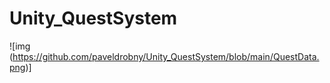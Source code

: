 # Unity_QuestSystem

![img (https://github.com/paveldrobny/Unity_QuestSystem/blob/main/QuestData.png)]
